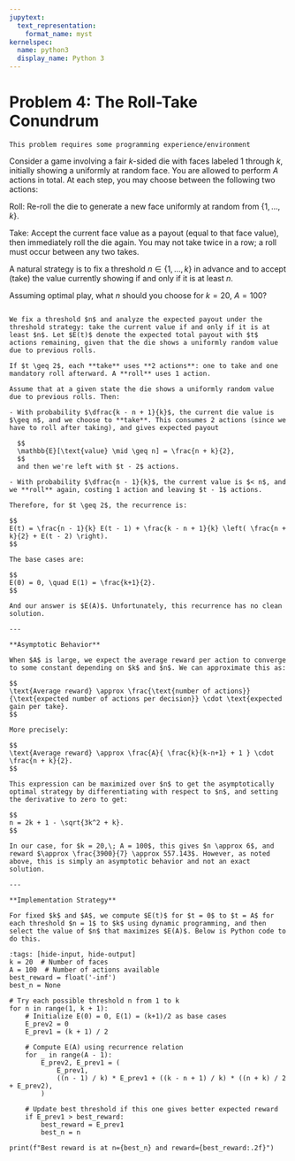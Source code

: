 ```yaml
---
jupytext:
  text_representation:
    format_name: myst
kernelspec:
  name: python3
  display_name: Python 3
---
```


# Problem 4: The Roll-Take Conundrum

```{note}
This problem requires some programming experience/environment
```

Consider a game involving a fair $k$-sided die with faces labeled $1$ through $k$, initially showing a uniformly at random face. You are allowed to perform $A$ actions in total. At each step, you may choose between the following two actions:

Roll: Re-roll the die to generate a new face uniformly at random from $\{1, \dots, k\}$.

Take: Accept the current face value as a payout (equal to that face value), then immediately roll the die again. You may not take twice in a row; a roll must occur between any two takes.

A natural strategy is to fix a threshold $n \in \{1, \dots, k\}$ in advance and to accept (take) the value currently showing if and only if it is at least $n$.

Assuming optimal play, what $n$ should you choose for $k = 20$, $A = 100$?

````{dropdown} Click to show solution

We fix a threshold $n$ and analyze the expected payout under the threshold strategy: take the current value if and only if it is at least $n$. Let $E(t)$ denote the expected total payout with $t$ actions remaining, given that the die shows a uniformly random value due to previous rolls.

If $t \geq 2$, each **take** uses **2 actions**: one to take and one mandatory roll afterward. A **roll** uses 1 action.

Assume that at a given state the die shows a uniformly random value due to previous rolls. Then:

- With probability $\dfrac{k - n + 1}{k}$, the current die value is $\geq n$, and we choose to **take**. This consumes 2 actions (since we have to roll after taking), and gives expected payout 

  $$
  \mathbb{E}[\text{value} \mid \geq n] = \frac{n + k}{2},
  $$
  and then we're left with $t - 2$ actions.

- With probability $\dfrac{n - 1}{k}$, the current value is $< n$, and we **roll** again, costing 1 action and leaving $t - 1$ actions.

Therefore, for $t \geq 2$, the recurrence is:

$$
E(t) = \frac{n - 1}{k} E(t - 1) + \frac{k - n + 1}{k} \left( \frac{n + k}{2} + E(t - 2) \right).
$$

The base cases are:

$$
E(0) = 0, \quad E(1) = \frac{k+1}{2}.
$$

And our answer is $E(A)$. Unfortunately, this recurrence has no clean solution.

---

**Asymptotic Behavior**

When $A$ is large, we expect the average reward per action to converge to some constant depending on $k$ and $n$. We can approximate this as:

$$
\text{Average reward} \approx \frac{\text{number of actions}}{\text{expected number of actions per decision}} \cdot \text{expected gain per take}.
$$

More precisely:

$$
\text{Average reward} \approx \frac{A}{ \frac{k}{k-n+1} + 1 } \cdot  \frac{n + k}{2}.
$$

This expression can be maximized over $n$ to get the asymptotically optimal strategy by differentiating with respect to $n$, and setting the derivative to zero to get:

$$
n = 2k + 1 - \sqrt{3k^2 + k}.
$$

In our case, for $k = 20,\; A = 100$, this gives $n \approx 6$, and reward $\approx \frac{3900}{7} \approx 557.143$. However, as noted above, this is simply an asymptotic behavior and not an exact solution.

---

**Implementation Strategy**

For fixed $k$ and $A$, we compute $E(t)$ for $t = 0$ to $t = A$ for each threshold $n = 1$ to $k$ using dynamic programming, and then select the value of $n$ that maximizes $E(A)$. Below is Python code to do this. 

````

```{code-cell} python
:tags: [hide-input, hide-output]
k = 20  # Number of faces
A = 100  # Number of actions available
best_reward = float('-inf')
best_n = None

# Try each possible threshold n from 1 to k
for n in range(1, k + 1):
    # Initialize E(0) = 0, E(1) = (k+1)/2 as base cases
    E_prev2 = 0
    E_prev1 = (k + 1) / 2

    # Compute E(A) using recurrence relation
    for _ in range(A - 1):
        E_prev2, E_prev1 = (
            E_prev1,
            ((n - 1) / k) * E_prev1 + ((k - n + 1) / k) * ((n + k) / 2 + E_prev2),
        )

    # Update best threshold if this one gives better expected reward
    if E_prev1 > best_reward:
        best_reward = E_prev1
        best_n = n

print(f"Best reward is at n={best_n} and reward={best_reward:.2f}")
```
